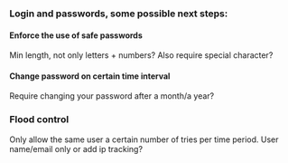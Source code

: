 ### Login and passwords, some possible next steps:

#### Enforce the use of safe passwords

Min length, not only letters + numbers? Also require special character?

#### Change password on certain time interval

Require changing your password after a month/a year?

### Flood control

Only allow the same user a certain number of tries per time period.
User name/email only or add ip tracking?
